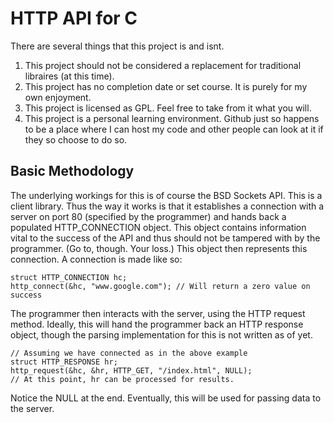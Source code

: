 # HTTP API for C
There are several things that this project is and isnt.
1. This project should not be considered a replacement for traditional libraires
   (at this time).
2. This project has no completion date or set course.  It is purely for my own
   enjoyment.
3. This project is licensed as GPL.  Feel free to take from it what you will.
4. This project is a personal learning environment.  Github just so happens to
   be a place where I can host my code and other people can look at it if they
   so choose to do so.

## Basic Methodology
The underlying workings for this is of course the BSD Sockets API.  This is a
client library.  Thus the way it works is that it establishes a connection with
a server on port 80 (specified by the programmer) and hands back a populated
HTTP\_CONNECTION object.  This object contains information vital to the success
of the API and thus should not be tampered with by the programmer. (Go to,
though.  Your loss.)  This object then represents this connection.  A connection
is made like so:

```
struct HTTP_CONNECTION hc;
http_connect(&hc, "www.google.com"); // Will return a zero value on success
```

The programmer then interacts with the server, using the HTTP request method.
Ideally, this will hand the programmer back an HTTP response object, though the
parsing implementation for this is not written as of yet.

```
// Assuming we have connected as in the above example
struct HTTP_RESPONSE hr;
http_request(&hc, &hr, HTTP_GET, "/index.html", NULL);
// At this point, hr can be processed for results.
```

Notice the NULL at the end.  Eventually, this will be used for passing data to
the server.
